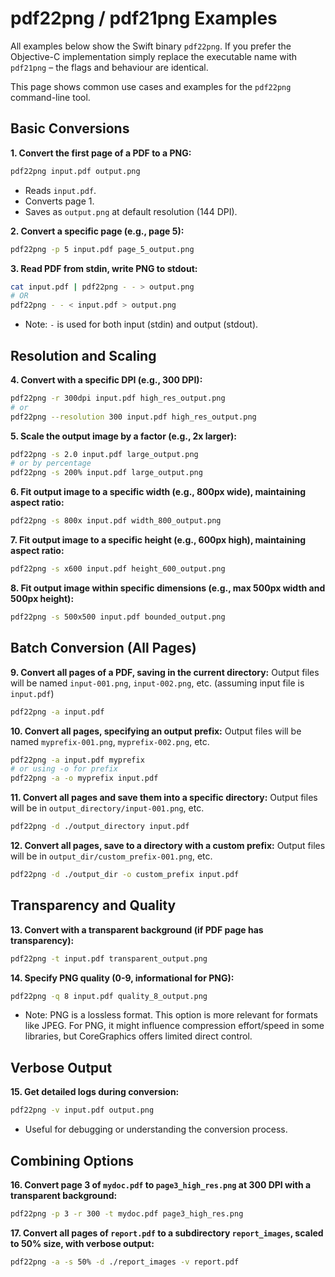 # pdf22png / pdf21png Examples

All examples below show the Swift binary `pdf22png`.  If you prefer the Objective-C implementation simply replace the executable name with `pdf21png` – the flags and behaviour are identical.

This page shows common use cases and examples for the `pdf22png` command-line tool.

## Basic Conversions

**1. Convert the first page of a PDF to a PNG:**

```bash
pdf22png input.pdf output.png
```
*   Reads `input.pdf`.
*   Converts page 1.
*   Saves as `output.png` at default resolution (144 DPI).

**2. Convert a specific page (e.g., page 5):**

```bash
pdf22png -p 5 input.pdf page_5_output.png
```

**3. Read PDF from stdin, write PNG to stdout:**

```bash
cat input.pdf | pdf22png - - > output.png
# OR
pdf22png - - < input.pdf > output.png
```
*   Note: `-` is used for both input (stdin) and output (stdout).

## Resolution and Scaling

**4. Convert with a specific DPI (e.g., 300 DPI):**

```bash
pdf22png -r 300dpi input.pdf high_res_output.png
# or
pdf22png --resolution 300 input.pdf high_res_output.png
```

**5. Scale the output image by a factor (e.g., 2x larger):**

```bash
pdf22png -s 2.0 input.pdf large_output.png
# or by percentage
pdf22png -s 200% input.pdf large_output.png
```

**6. Fit output image to a specific width (e.g., 800px wide), maintaining aspect ratio:**

```bash
pdf22png -s 800x input.pdf width_800_output.png
```

**7. Fit output image to a specific height (e.g., 600px high), maintaining aspect ratio:**

```bash
pdf22png -s x600 input.pdf height_600_output.png
```

**8. Fit output image within specific dimensions (e.g., max 500px width and 500px height):**

```bash
pdf22png -s 500x500 input.pdf bounded_output.png
```

## Batch Conversion (All Pages)

**9. Convert all pages of a PDF, saving in the current directory:**
   Output files will be named `input-001.png`, `input-002.png`, etc. (assuming input file is `input.pdf`)

```bash
pdf22png -a input.pdf
```

**10. Convert all pages, specifying an output prefix:**
    Output files will be named `myprefix-001.png`, `myprefix-002.png`, etc.

```bash
pdf22png -a input.pdf myprefix
# or using -o for prefix
pdf22png -a -o myprefix input.pdf
```

**11. Convert all pages and save them into a specific directory:**
    Output files will be in `output_directory/input-001.png`, etc.

```bash
pdf22png -d ./output_directory input.pdf
```

**12. Convert all pages, save to a directory with a custom prefix:**
    Output files will be in `output_dir/custom_prefix-001.png`, etc.

```bash
pdf22png -d ./output_dir -o custom_prefix input.pdf
```

## Transparency and Quality

**13. Convert with a transparent background (if PDF page has transparency):**

```bash
pdf22png -t input.pdf transparent_output.png
```

**14. Specify PNG quality (0-9, informational for PNG):**

```bash
pdf22png -q 8 input.pdf quality_8_output.png
```
*   Note: PNG is a lossless format. This option is more relevant for formats like JPEG. For PNG, it might influence compression effort/speed in some libraries, but CoreGraphics offers limited direct control.

## Verbose Output

**15. Get detailed logs during conversion:**

```bash
pdf22png -v input.pdf output.png
```
*   Useful for debugging or understanding the conversion process.

## Combining Options

**16. Convert page 3 of `mydoc.pdf` to `page3_high_res.png` at 300 DPI with a transparent background:**

```bash
pdf22png -p 3 -r 300 -t mydoc.pdf page3_high_res.png
```

**17. Convert all pages of `report.pdf` to a subdirectory `report_images`, scaled to 50% size, with verbose output:**

```bash
pdf22png -a -s 50% -d ./report_images -v report.pdf
```
